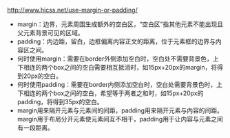 http://www.hicss.net/use-margin-or-padding/
- margin：边界，元素周围生成额外的空白区，“空白区”指其他元素不能出现且父元素背景可见的区域。
- padding：内边距，留白，边框偏离内容正文的距离，位于元素框的边界与内容区之间。
- 何时使用margin：需要在border外侧添加空白时，空白处不需要背景色，上下相连的两个box之间的空白需要相互抵消时，如15px+20px的margin，将得到20px的空白。
- 何时使用padding：需要在border内侧添加空白时，空白处需要背景色时，上下相连的两个box之间的空白，希望等于两者之和时，如15px+20px的padding，将得到35px的空白。
- margin用来隔开元素与元素间的间距，padding用来隔开元素与内容的间距。margin用于布局分开元素使元素间互不相干，padding用于让内容与元素之间有一段距离。

